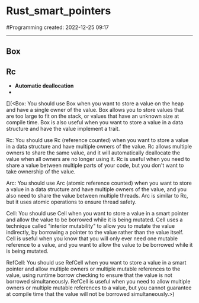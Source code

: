 
# Rust_smart_pointers
#Programming    created: 2022-12-25 09:17

---
## Box 

## Rc
- **Automatic deallocation**
- 






[](<Box: You should use Box when you want to store a value on the heap and have a single owner of the value. Box allows you to store values that are too large to fit on the stack, or values that have an unknown size at compile time. Box is also useful when you want to store a value in a data structure and have the value implement a trait.

Rc: You should use Rc (reference counted) when you want to store a value in a data structure and have multiple owners of the value. Rc allows multiple owners to share the same value, and it will automatically deallocate the value when all owners are no longer using it. Rc is useful when you need to share a value between multiple parts of your code, but you don't want to take ownership of the value.

Arc: You should use Arc (atomic reference counted) when you want to store a value in a data structure and have multiple owners of the value, and you also need to share the value between multiple threads. Arc is similar to Rc, but it uses atomic operations to ensure thread safety.

Cell: You should use Cell when you want to store a value in a smart pointer and allow the value to be borrowed while it is being mutated. Cell uses a technique called "interior mutability" to allow you to mutate the value indirectly, by borrowing a pointer to the value rather than the value itself. Cell is useful when you know that you will only ever need one mutable reference to a value, and you want to allow the value to be borrowed while it is being mutated.

RefCell: You should use RefCell when you want to store a value in a smart pointer and allow multiple owners or multiple mutable references to the value, using runtime borrow checking to ensure that the value is not borrowed simultaneously. RefCell is useful when you need to allow multiple owners or multiple mutable references to a value, but you cannot guarantee at compile time that the value will not be borrowed simultaneously.>)
